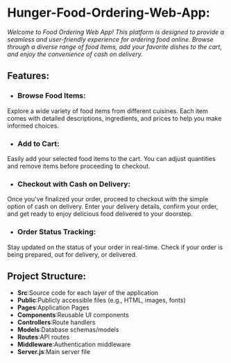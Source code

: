 # Hunger-Food-Ordering-Web-App:

_Welcome to Food Ordering Web App! This platform is designed to provide a seamless and user-friendly experience for ordering food online. Browse through a diverse range of food items, add your favorite dishes to the cart, and enjoy the convenience of cash on delivery._

## Features:

- ### Browse Food Items:
Explore a wide variety of food items from different cuisines. Each item comes with detailed descriptions, ingredients, and prices to help you make informed choices.

- ### Add to Cart:
Easily add your selected food items to the cart. You can adjust quantities and remove items before proceeding to checkout.

- ### Checkout with Cash on Delivery:
Once you've finalized your order, proceed to checkout with the simple option of cash on delivery. Enter your delivery details, confirm your order, and get ready to enjoy delicious food delivered to your doorstep.

- ### Order Status Tracking:
Stay updated on the status of your order in real-time. Check if your order is being prepared, out for delivery, or delivered.

## Project Structure:

- **Src**:Source code for each layer of the application
- **Public**:Publicly accessible files (e.g., HTML, images, fonts)
- **Pages**:Application Pages
- **Components**:Reusable UI components
- **Controllers**:Route handlers
- **Models**:Database schemas/models
- **Routes**:API routes
- **Middleware**:Authentication middleware
- **Server.js**:Main server file
